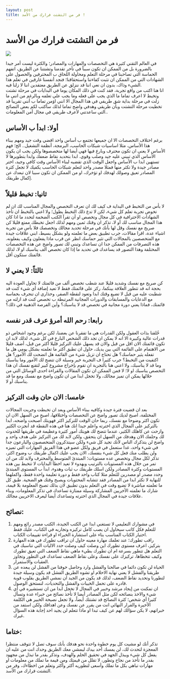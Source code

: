 ```yaml
--- 
layout: post
title: فر من التشتت فرارك من الأسد !
---
```


 # فر من التشتت فرارك من الأسد 
![](https://27xeg212doax35gqg71e13rv-wpengine.netdna-ssl.com/wp-content/uploads/2019/12/work-at-home-woman-multitasking.jpg)



في العالم التقني كثيرة هي التخصصات والمهارات والمصادر؛ والكثرة ليست أمر جيدا بالضرورة بل من الممكن ان تكون سبباً في تأخر تقدمنا وتشتتنا عن الطريق، اتفهم الحماسة التي تصاحبنا في مرحلة التعلم ومحاولة اللحاق ب المحترفين والحصول على الشهادات التي من الممكن ان تثبت كفاءتنا واستحقاقنا؛ فنجد أنفسنا غارقين في تعلم هذا الشيء وذاك، بدون ان نعي اننا قد ننزلق عن الطريق معتقدين اننا لا زلنا فيه.  
انا هنا اكتب من واقع تجربة، فقد كنت في ذلك المكان يوما في البدايات في مرحلة تشتت وتخبط لا اعرف تماما ما الذي يجب على فعله وما يجب علي تعلمه وبالرغم من انني ما زلت في مرحلة بداية شق طريقي في هذا المجال الا انني اؤمن تماما ب أنني تقريبا قد تخطيت مرحلة التشتت وبأن طريقي وهدفي واضح تماما لذلك سأكتب لكم بعض النصائح التي ساعدتني لأعرف طريقي في مجال أمن المعلومات.. 

## أولا: ابدأ ب الأساس 

برغم اختلاف التخصصات الا ان جميعها تجتمع ب أساس واحد اقضي وقت جيد ومهم ببناء هذا الأساس، مثلا اساسيات شبكات الحاسب، البرمجة، أنظمة التشغيل.. الخ؛ فهم الأساس لا يعني ان تكون محترف وبارع فيها فهي أيضا لها متخصصوها ولكن يجب ان يكون الأساس الذي تبيني عليه جيد وصلب وقوي. 
ابدا بتحديد نقاط ضعفك وابدا بتطويرها لا تستهين ابدا ب الأساس واجعل الوقت الذي تقضيه لبناء الأساس وقت كافي وجيد، اختر مصادر جيدة ولا تكثر منها فمثلا مصدر واحد لتعلم شبكات الحاسب يكفيك لا تجعل كثرة المصادر تعيق وصولك لهدفك او تؤخرك، او من الممكن ان تكون سببا لان تبعدك عن إكمال طريقك. 

## ثانيا: تخبط قليلاً 

لا بأس من التخبط في البداية ف كيف لك ان تعرف التخصص والمجال المناسب لك ان لم تخوض تجربة تعلم كل شيء، لكن لا تدع ذلك التخبط يطول؛ ولا اعني بالتخبط ان تأخذ الشهادات الاحترافية في كل مجال وتخصص او أن تقرآ الكتب الضخمة لتحدد ما اذا كان هذا المجال مناسب لك أو لا، تذكر ان وقتك ثمين ومهم لذلك اجعل تخبطك ممتع قليلا كن صريح مع نفسك وقل لها بأنك في مرحلة تحديد مجالك وتخصصك  فلا بأس من تجربة اشياء عدة، اقرا مقالات، جرب تطبيق بعض ما تعلمته ولو بشكل بسيط، ابني علاقات جيدة مع المتخصصين بالمجالات التي تثير حماسك انظر عن قرب ماذا يفعلون وكيف يفعلونه. 
هذه التصرفات من الممكن جدا ان تساعدك وتبني لك تصور واضح عن هذه التخصصات المختلفة وهذا التصور قد يساعدك في تحديد ما إذا كان تخصص ألف يناسبك او لا، لذلك قائمتك ستكون أقل. 

## ثالثاً: لا يعني لا 

كن صريح مع نفسك وشديد قليلا عند شطب تخصص ألف من قائمتك لا تحاول العودة اليه بحجة انه قد تتطور العلاقة بينكما، ركز على قائمتك فقط لا تعيد إضافة أي شيء كنت قد شطبت عليه من قبل لا تضيع وقتك ابدا وتعود لنقطة الصفر، وحذاري ان تنجرف بحماسة مع الدعايات والمسابقات والدورات المجانية المرتبطة ب تخصص كنت قد ازلته من قائمتك، فماذا يعني دورة مجانية في تخصص قد لا يناسبك؟ وأين الفرصة الذهبية في ذلك؟ 


## رابعا: رحم الله أمرؤ عرف قدر نفسه 

خُلقنا بذات العقول ولكن القدرات هي ما تفقرنا عن بعضنا، لكن برغم وجود اشخاص ذو قدرات عالية وكبيرة الا انه لا يمكن ان تجد ذلك الشخص البارع في كل شيء، لذلك لابد ان تكون قائمتك الان اقل من قبل والان قد يسهل عليك التركيز قليلا أكثر من قبل، أضف قليلا من الاهتمام على القائمة التي بين يديك، حاول ان تطبق أكثر ما تعلمته بشكل يومي هل ما تفعله يثير حماسك؟  هل تحتاج ان تزيل شيء من القائمة هل اتضحت لك الأمور؟ هل اكتفيت من التخبط؟ جرب كثيرا ف التجربة خير وسيلة لان تتضح لك الأمور وما يناسبك وما قد لا يناسبك، ولا اعني هنا بالتجربة ان تقوم بإخراج مشروع كبير لتقنع نفسك ان هذا التخصص يناسبك او لا؛ لا فمن الممكن ان تكون المقالات والقراءة احدى الوسائل التي من خلالها يمكن ان تميز مجالك، ولا تخجل ابدا من ان تكون واضح مع نفسك ومع ما قد يناسبك أو لا.

## خامسا: الان حان وقت التركيز 

بعد ان قضيت فترة جيدة وكافيه ببناء الأساس وبعد ان تخبطت وجربت المجالات المختلفة، اصبح لديك تصور واضح عن التخصصات واختلافها، اصبح من السهل الان ان تكون اكثر وضوحا مع نفسك، ربما حان الوقت للتركيز اكثر فهويتك أصبحت واضحه، ابدا بالتركيز على المجال الذي اخترته واعلم جيدا انك هنا في هذه النقطة قد أنجزت الكثير وازحت عن كاهلك الكثير، عندما تتضح لك هويتك أمور كثيرة وعظيمة في طريقها للحدوث لك وحلمك الان وهدفك من السهل ان يتحقق، ولكن لابد لك من التركيز على هدف واحد و واضح لن يتذكرك الناس لأنك تجيد كل شيء ولكن سيتذكرون المتخصصون والبارعون جدا في شيء واحد، غدا ستعمل في فريق ولكل عضو في هذا الفريق المهارات التي تميزه ولن يطلب منك فعل كل شيء بنفسك، الان يجب عليك اكمال طريقك ب وضوح اكثر، تذكر لكل مجال وتخصص عده مستويات؛ المبتدئ المتوسط والمحترف ولابد لك من ان تمر من خلال هذه المستويات بالترتيب وبهدوء لا تعيد اخطأ البدايات لا تتخبط بين هذه المستويات وكثرة المصادر ولكن اسلك طريقك ب ثبات وهدوء، ابدأ ب المستوى المبتدئ وحدد مصدر او مصدرين للتعلم مثلا كتاب واحد فقط و دورة تعليمة واحدة فقط، واكملهما للنهاية لا تكثر ابدا من المصادر فقد تتشابه المحتويات ويصبح وقتك هو الضحية. 
طبق كل ما تعلمته مباشرة لا تضيع وقت في التعلم بدون تطبيق لان بذلك تصبح المعلومة بلا قيمة، شارك ما تعلمته الأخريين المشاركة وسيلة ممتازة تساعدك في تذكر المعلومات، وبناء علاقات جيدة في المجال الذي اخترته وتساعدك أيضا ليعرف الاخريين مجالك.




## نصائح: 

1.	في مشوارك التعليمي لا تستغني ابدا عن الكتب الجيدة، الكتب مصدر رائع ومهم للتعلم فكل كاتب سيحاول ان يصب كامل تركيزه وتجاربه في الكتاب، عليك فقط اختيار الكتاب المناسب بناء على استشارة الخبراء او قراءة تقييمات الكتاب. 
2.	راقب تطورك؛ عند تعلمك مهارة معينه حاول ان تراقب تطورك في هذه المهارة بتركيز، اعرف مستوى تطورك اين وصلت كيف وصلت حدد الاليات التي تناسبك في التعلم هل تتطور بسرعة ام ان تطورك بطيء ماهي نقاط الضعف التي تعيق تطورك وكيف تتخطاها، تركيزك على نفسك وعلى نقاط الضعف تساعدك في التطور وتجاوز العقبات والاستمرار. 
3.	الحياة لن تكون دائما في صالحنا والفشل وارد وحاصل خوفنا من الفشل لن يبعده عن طريقنا والفشل لا يعني نهاية الاحلام او تشوه الطريق الفشل قد يكون وسيلة جيدة لتطورنا وتحديد نقاط الضعف، لذلك قد يكون من الجيد ان نمشي الطريق بقلوب قوية قادره على تحمل الخيبات والفشل والتحديات، لنستحق الوصول.
4.	ان تمكنت من إيجاد مرشد وخبير في المجال لا تخجل ابدا من ان تستشيره في أي شيء والاخذ بنصائحه لكن مثل المصادر أيضا لا تأخذ نصائح من خبراء عدة وتسأل كثيرا أي شخص؛ كثرة النصائح قد تشتتك أيضاً، ولا تجعل نصيحة الخبير هي الكلمة الأخيرة والقرار النهائي انت من يقرر عن نفسك وعن اهدافك ولكن استفد من خبراتهم، لا يكن سؤالك لهم عن كيف تبدا او ماذا تتعلم لن يجيد احد إجابة هذه السؤال غيرك. 
## ختاما:
تذكر أنك لو مشيت كل يوم خطوة واحدة نحو هدفك بأنك سوف تصل لا تتوقف منتظرا المعجزة لتحدث لك، لن يمسك أحد بيدك ليمشي معك الطريق وحدك انت من عليه ان يفعل كل شيء ويبذل الجهد في تحقيق الحلم والهدف، وتذكر بقدر ما تبذل من مجهود بقدر ما تأخذ من نجاح وتطور، لا تقلل من قيمتك ومن قيمة ما تملك من معلومات او مهارات تباهي بكل ما تملك وأسعى لتطوريه أكثر وأكثر وتعلم من اخطاءك، وفر من التشتت فرارك من الأسد. 




